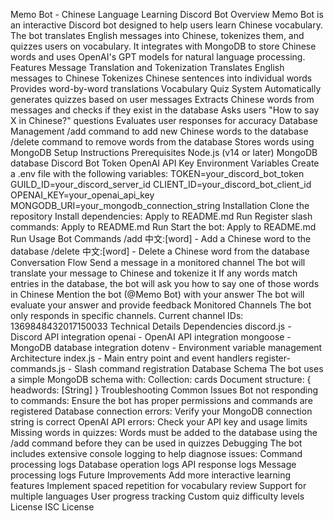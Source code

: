 Memo Bot - Chinese Language Learning Discord Bot
Overview
Memo Bot is an interactive Discord bot designed to help users learn Chinese vocabulary. The bot translates English messages into Chinese, tokenizes them, and quizzes users on vocabulary. It integrates with MongoDB to store Chinese words and uses OpenAI's GPT models for natural language processing.
Features
Message Translation and Tokenization
Translates English messages to Chinese
Tokenizes Chinese sentences into individual words
Provides word-by-word translations
Vocabulary Quiz System
Automatically generates quizzes based on user messages
Extracts Chinese words from messages and checks if they exist in the database
Asks users "How to say X in Chinese?" questions
Evaluates user responses for accuracy
Database Management
/add command to add new Chinese words to the database
/delete command to remove words from the database
Stores words using MongoDB
Setup Instructions
Prerequisites
Node.js (v14 or later)
MongoDB database
Discord Bot Token
OpenAI API Key
Environment Variables
Create a .env file with the following variables:
TOKEN=your_discord_bot_token
GUILD_ID=your_discord_server_id
CLIENT_ID=your_discord_bot_client_id
OPENAI_KEY=your_openai_api_key
MONGODB_URI=your_mongodb_connection_string
Installation
Clone the repository
Install dependencies:
Apply to README.md
Run
Register slash commands:
Apply to README.md
Run
Start the bot:
Apply to README.md
Run
Usage
Bot Commands
/add 中文:[word] - Add a Chinese word to the database
/delete 中文:[word] - Delete a Chinese word from the database
Conversation Flow
Send a message in a monitored channel
The bot will translate your message to Chinese and tokenize it
If any words match entries in the database, the bot will ask you how to say one of those words in Chinese
Mention the bot (@Memo Bot) with your answer
The bot will evaluate your answer and provide feedback
Monitored Channels
The bot only responds in specific channels. Current channel IDs:
1369848432017150033
Technical Details
Dependencies
discord.js - Discord API integration
openai - OpenAI API integration
mongoose - MongoDB database integration
dotenv - Environment variable management
Architecture
index.js - Main entry point and event handlers
register-commands.js - Slash command registration
Database Schema
The bot uses a simple MongoDB schema with:
Collection: cards
Document structure: { headwords: [String] }
Troubleshooting
Common Issues
Bot not responding to commands: Ensure the bot has proper permissions and commands are registered
Database connection errors: Verify your MongoDB connection string is correct
OpenAI API errors: Check your API key and usage limits
Missing words in quizzes: Words must be added to the database using the /add command before they can be used in quizzes
Debugging
The bot includes extensive console logging to help diagnose issues:
Command processing logs
Database operation logs
API response logs
Message processing logs
Future Improvements
Add more interactive learning features
Implement spaced repetition for vocabulary review
Support for multiple languages
User progress tracking
Custom quiz difficulty levels
License
ISC License